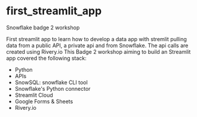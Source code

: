# first_streamlit_app
Snowflake badge 2 workshop

First streamlit app to learn how to develop a data app with stremlit pulling data from a public API, a private api and from Snowflake.
The api calls are created using Rivery.io
This Badge 2 workshop aiming to build an Streamlit app covered the following stack:
- Python
- APIs
- SnowSQL: snowflake CLI tool
- Snowflake's Python connector
- Streamlit Cloud
- Google Forms & Sheets
- Rivery.io
